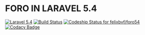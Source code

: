 FORO IN LARAVEL 5.4
============================
[![Laravel 5.4](https://img.shields.io/badge/Laravel-5.4-brightgreen.svg?style=flat-square)](http://laravel.com)
[![Build Status](https://travis-ci.org/felixbvf/foro54.svg?branch=master)](https://travis-ci.org/felixbvf/foro54)
[ ![Codeship Status for felixbvf/foro54](https://app.codeship.com/projects/0c3e8120-f6c1-0134-948f-3e14bfe21487/status?branch=master)](https://app.codeship.com/projects/210566)
[![Codacy Badge](https://api.codacy.com/project/badge/Grade/b9c58b88ca1c4390b9925c97384365cc)](https://www.codacy.com/app/felixbvf/foro54?utm_source=github.com&amp;utm_medium=referral&amp;utm_content=felixbvf/foro54&amp;utm_campaign=Badge_Grade)
